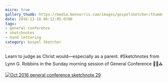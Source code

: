 ```yaml
---
micro: true
gallery_thumb: https://media.bennorris.com/images/gospelsketcher/thumbs/oct-16-4-robbins.jpg
date: 2016-12-18 06:12:05-0700
tags:
- general conference
- sketchnotes
- hand lettering
category: Gospel Sketcher
---
```


Learn to judge as Christ would—especially as a parent.
#Sketchnotes from Lynn G. Robbins in the Sunday morning session of General Conference ✍🏼⛪️

[![Oct 2016 general conference sketchnote 29](https://media.bennorris.com/images/gospelsketcher/general-conference/oct-2016/oct-16-4-robbins.jpg)](https://media.bennorris.com/images/gospelsketcher/general-conference/oct-2016/oct-16-4-robbins.jpg)